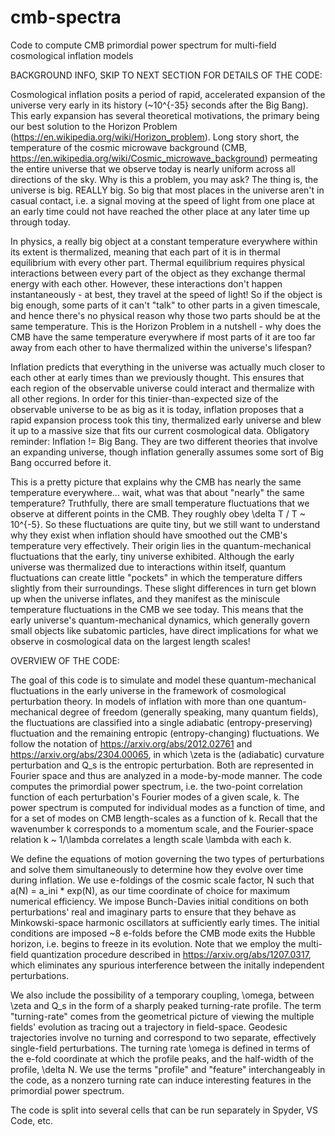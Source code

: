 # cmb-spectra
Code to compute CMB primordial power spectrum for multi-field cosmological inflation models

BACKGROUND INFO, SKIP TO NEXT SECTION FOR DETAILS OF THE CODE:

Cosmological inflation posits a period of rapid, accelerated expansion of the universe very early in its history (~10^{-35} seconds after the Big Bang). This early expansion has several theoretical motivations, the primary being our best solution to the Horizon Problem (https://en.wikipedia.org/wiki/Horizon_problem). Long story short, the temperature of the cosmic microwave background (CMB, https://en.wikipedia.org/wiki/Cosmic_microwave_background) permeating the entire universe that we observe today is nearly uniform across all directions of the sky. Why is this a problem, you may ask? The thing is, the universe is big. REALLY big. So big that most places in the universe aren't in casual contact, i.e. a signal moving at the speed of light from one place at an early time could not have reached the other place at any later time up through today.

In physics, a really big object at a constant temperature everywhere within its extent is thermalized, meaning that each part of it is in thermal equilibrium with every other part. Thermal equilibrium requires physical interactions between every part of the object as they exchange thermal energy with each other. However, these interactions don't happen instantaneously - at best, they travel at the speed of light! So if the object is big enough, some parts of it can't "talk" to other parts in a given timescale, and hence there's no physical reason why those two parts should be at the same temperature. This is the Horizon Problem in a nutshell - why does the CMB have the same temperature everywhere if most parts of it are too far away from each other to have thermalized within the universe's lifespan? 

Inflation predicts that everything in the universe was actually much closer to each other at early times than we previously thought. This ensures that each region of the observable universe could interact and thermalize with all other regions. In order for this tinier-than-expected size of the observable universe to be as big as it is today, inflation proposes that a rapid expansion process took this tiny, thermalized early universe and blew it up to a massive size that fits our current cosmological data. Obligatory reminder: Inflation != Big Bang. They are two different theories that involve an expanding universe, though inflation generally assumes some sort of Big Bang occurred before it.

This is a pretty picture that explains why the CMB has nearly the same temperature everywhere... wait, what was that about "nearly" the same temperature? Truthfully, there are small temperature fluctuations that we observe at different points in the CMB. They roughly obey \delta T / T ~ 10^{-5}. So these fluctuations are quite tiny, but we still want to understand why they exist when inflation should have smoothed out the CMB's temperature very effectively. Their origin lies in the quantum-mechanical fluctuations that the early, tiny universe exhibited. Although the early universe was thermalized due to interactions within itself, quantum fluctuations can create little "pockets" in which the temperature differs slightly from their surroundings. These slight differences in turn get blown up when the universe inflates, and they manifest as the miniscule temperature fluctuations in the CMB we see today. This means that the early universe's quantum-mechanical dynamics, which generally govern small objects like subatomic particles, have direct implications for what we observe in cosmological data on the largest length scales!

OVERVIEW OF THE CODE:

The goal of this code is to simulate and model these quantum-mechanical fluctuations in the early universe in the framework of cosmological perturbation theory. In models of inflation with more than one quantum-mechanical degree of freedom (generally speaking, many quantum fields), the fluctuations are classified into a single adiabatic (entropy-preserving) fluctuation and the remaining entropic (entropy-changing) fluctuations. We follow the notation of https://arxiv.org/abs/2012.02761 and https://arxiv.org/abs/2304.00065, in which \zeta is the (adiabatic) curvature perturbation and Q_s is the entropic perturbation. Both are represented in Fourier space and thus are analyzed in a mode-by-mode manner. The code computes the primordial power spectrum, i.e. the two-point correlation function of each perturbation's Fourier modes of a given scale, k. The power spectrum is computed for individual modes as a function of time, and for a set of modes on CMB length-scales as a function of k. Recall that the wavenumber k corresponds to a momentum scale, and the Fourier-space relation k ~ 1/\lambda correlates a length scale \lambda with each k.

We define the equations of motion governing the two types of perturbations and solve them simultaneously to determine how they evolve over time during inflation. We use e-foldings of the cosmic scale factor, N such that a(N) = a_ini * exp(N), as our time coordinate of choice for maximum numerical efficiency. We impose Bunch-Davies initial conditions on both perturbations' real and imaginary parts to ensure that they behave as Minkowski-space harmonic oscillators at sufficiently early times. The initial conditions are imposed ~8 e-folds before the CMB mode exits the Hubble horizon, i.e. begins to freeze in its evolution. Note that we employ the multi-field quantization procedure described in https://arxiv.org/abs/1207.0317, which eliminates any spurious interference between the initally independent perturbations.

We also include the possibility of a temporary coupling, \omega, between \zeta and Q_s in the form of a sharply peaked turning-rate profile. The term "turning-rate" comes from the geometrical picture of viewing the multiple fields' evolution as tracing out a trajectory in field-space. Geodesic trajectories involve no turning and correspond to two separate, effectively single-field perturbations. The turning rate \omega is defined in terms of the e-fold coordinate at which the profile peaks, and the half-width of the profile, \delta N. We use the terms "profile" and "feature" interchangeably in the code, as a nonzero turning rate can induce interesting features in the primordial power spectrum.

The code is split into several cells that can be run separately in Spyder, VS Code, etc.
